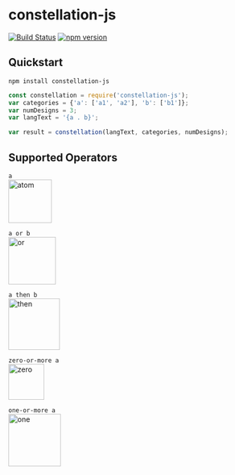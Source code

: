 # constellation-js

[![Build Status](https://travis-ci.org/hicsail/constellation-js.svg?branch=master)](https://travis-ci.org/hicsail/constellation-js) [![npm version](https://badge.fury.io/js/constellation-js.svg)](https://badge.fury.io/js/constellation-js)


## Quickstart

```shell
npm install constellation-js
```

```javascript
const constellation = require('constellation-js');
var categories = {'a': ['a1', 'a2'], 'b': ['b1']};
var numDesigns = 3;
var langText = '{a . b}';

var result = constellation(langText, categories, numDesigns);
```


## Supported Operators
```a```  <br />
<img width="86" alt="atom" src="https://user-images.githubusercontent.com/6438622/34654704-86d369c8-f3cd-11e7-8405-96b67a1202f1.png">

```a or b```  <br />
<img width="94" alt="or" src="https://user-images.githubusercontent.com/6438622/34654699-79ac8388-f3cd-11e7-9bce-3b43153281a1.png">

```a then b```  <br />
<img width="102" alt="then" src="https://user-images.githubusercontent.com/6438622/34654706-8805feaa-f3cd-11e7-8a47-dea5cc17efdc.png">

```zero-or-more a```  <br />
<img width="71" alt="zero" src="https://user-images.githubusercontent.com/6438622/34654691-65bfcca4-f3cd-11e7-860b-557168dc36ee.png">

```one-or-more a```  <br />
<img width="104" alt="one" src="https://user-images.githubusercontent.com/6438622/34654707-8ac29702-f3cd-11e7-8e92-7c694241fbd7.png">
